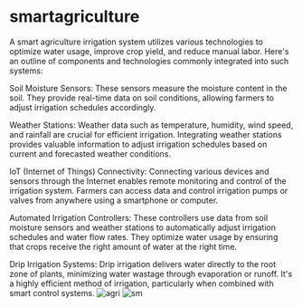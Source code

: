 # smartagriculture
A smart agriculture irrigation system utilizes various technologies to optimize water usage, improve crop yield, and reduce manual labor. Here's an outline of components and technologies commonly integrated into such systems:

Soil Moisture Sensors: These sensors measure the moisture content in the soil. They provide real-time data on soil conditions, allowing farmers to adjust irrigation schedules accordingly.

Weather Stations: Weather data such as temperature, humidity, wind speed, and rainfall are crucial for efficient irrigation. Integrating weather stations provides valuable information to adjust irrigation schedules based on current and forecasted weather conditions.

IoT (Internet of Things) Connectivity: Connecting various devices and sensors through the Internet enables remote monitoring and control of the irrigation system. Farmers can access data and control irrigation pumps or valves from anywhere using a smartphone or computer.

Automated Irrigation Controllers: These controllers use data from soil moisture sensors and weather stations to automatically adjust irrigation schedules and water flow rates. They optimize water usage by ensuring that crops receive the right amount of water at the right time.

Drip Irrigation Systems: Drip irrigation delivers water directly to the root zone of plants, minimizing water wastage through evaporation or runoff. It's a highly efficient method of irrigation, particularly when combined with smart control systems.
![agri](https://github.com/akash6629/SMARTIRRRIGATION/assets/99340063/f2dd1931-8a5b-4988-8aa3-d29775213378)
![sm](https://github.com/akash6629/SMARTIRRRIGATION/assets/99340063/9e691010-c473-474c-863c-7b080899b130)

